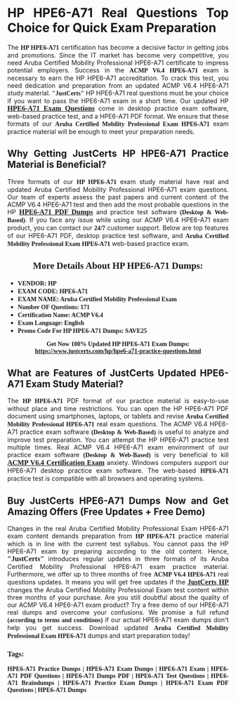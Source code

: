 <h1 style="text-align: justify;"><strong>HP HPE6-A71 Real Questions Top Choice for Quick Exam Preparation</strong></h1>

<p style="text-align: justify;">The <span style="font-family:Georgia,serif;"><strong>HP HPE6-A71</strong></span> certification has become a decisive factor in getting jobs and promotions. Since the IT market has become very competitive, you need Aruba Certified Mobility Professional HPE6-A71 certificate to impress potential employers. Success in the <span style="font-family:Georgia,serif;"><strong>ACMP V6.4 HPE6-A71</strong></span> exam is necessary to earn the HP HPE6-A71 accreditation. To crack this test, you need dedication and preparation from an updated ACMP V6.4 HPE6-A71 study material. <span style="font-size:14px;"><span style="font-family:Georgia,serif;"><strong>"JustCerts"</strong></span></span> HP HPE6-A71 real questions must be your choice if you want to pass the HPE6-A71 exam in a short time. Our updated HP <a href="https://www.justcerts.com/hp/hpe6-a71-practice-questions.html"><span style="font-size:16px;"><span style="font-family:Georgia,serif;"><strong>HPE6-A71 Exam Questions</strong></span></span></a> come in desktop practice exam software, web-based practice test, and a HPE6-A71 PDF format. We ensure that these formats of our <span style="font-family:Georgia,serif;"><strong>Aruba Certified Mobility Professional Exam HPE6-A71</strong></span> exam practice material will be enough to meet your preparation needs.</p>

<h2 style="text-align: justify;"><strong>Why Getting JustCerts HP HPE6-A71 Practice Material is Beneficial?</strong></h2>

<p style="text-align: justify;">Three formats of our <span style="font-family:Georgia,serif;"><strong>HP HPE6-A71</strong></span> exam study material have real and updated Aruba Certified Mobility Professional HPE6-A71 exam questions. Our team of experts assess the past papers and current content of the ACMP V6.4 HPE6-A71 test and then add the most probable questions in the HP <a href="https://www.justcerts.com/hp/hpe6-a71-practice-questions.html"><span style="font-size:16px;"><span style="font-family:Georgia,serif;"><strong>HPE6-A71 PDF Dumps</strong></span></span></a> and practice test software <span style="font-family:Georgia,serif;"><strong>(Desktop & Web-Based)</strong></span>. If you face any issue while using our ACMP V6.4 HPE6-A71 exam product, you can contact our <span style="font-family:Georgia,serif;"><strong>24/7</strong></span> customer support. Below are top features of our HPE6-A71 PDF, desktop practice test software, and <span style="font-family:Georgia,serif;"><strong>Aruba Certified Mobility Professional Exam HPE6-A71</strong></span> web-based practice exam.</p>

<h2 style="text-align: center;"><strong><span style="font-family:Georgia,serif;">More Details About HP HPE6-A71 Dumps:</span></strong></h2>

<ul>
	<li style="text-align: justify;"><span style="font-size:14px;"><span style="font-family:Georgia,serif;"><strong>VENDOR: HP</strong></span></span></li>
	<li style="text-align: justify;"><span style="font-size:14px;"><span style="font-family:Georgia,serif;"><strong>EXAM CODE: HPE6-A71</strong></span></span></li>
	<li style="text-align: justify;"><span style="font-size:14px;"><span style="font-family:Georgia,serif;"><strong>EXAM NAME: Aruba Certified Mobility Professional Exam</strong></span></span></li>
	<li style="text-align: justify;"><span style="font-size:14px;"><span style="font-family:Georgia,serif;"><strong>Number OF Questions: 171</strong></span></span></li>
	<li style="text-align: justify;"><span style="font-size:14px;"><span style="font-family:Georgia,serif;"><strong>Certification Name: ACMP V6.4</strong></span></span></li>
	<li style="text-align: justify;"><span style="font-size:14px;"><span style="font-family:Georgia,serif;"><strong>Exam Language: English</strong></span></span></li>
	<li style="text-align: justify;"><span style="font-size:14px;"><span style="font-family:Georgia,serif;"><strong>Promo Code For HP HPE6-A71 Dumps: SAVE25</strong></span></span></li>
</ul>

<p style="text-align: center;"><strong><span style="font-family:Georgia,serif;"><span style="font-size:14px;">Get Now 100% Updated HP HPE6-A71 Exam Dumps:</span> <a href="https://www.justcerts.com/hp/hpe6-a71-practice-questions.html">https://www.justcerts.com/hp/hpe6-a71-practice-questions.html</a></span></strong></p>

<h2 style="text-align: justify;"><strong>What are Features of JustCerts Updated HPE6-A71 Exam Study Material?</strong></h2>

<p style="text-align: justify;">The <span style="font-family:Georgia,serif;"><strong>HP HPE6-A71</strong></span> PDF format of our practice material is easy-to-use without place and time restrictions. You can open the HP HPE6-A71 PDF document using smartphones, laptops, or tablets and revise <span style="font-family:Georgia,serif;"><strong>Aruba Certified Mobility Professional HPE6-A71</strong></span> real exam questions. The ACMP V6.4 HPE6-A71 practice exam software <span style="font-family:Georgia,serif;"><strong>(Desktop & Web-Based)</strong></span> is useful to analyze and improve test preparation. You can attempt the HP HPE6-A71 practice test multiple times. Real ACMP V6.4 HPE6-A71 exam environment of our practice exam software <span style="font-family:Georgia,serif;"><strong>(Desktop & Web-Based)</strong></span> is very beneficial to kill <a href="https://www.justcerts.com/hp/acmp-v6.4-certification-exams.html"><span style="font-size:16px;"><span style="font-family:Georgia,serif;"><strong>ACMP V6.4 Certification Exam</strong></span></span></a> anxiety. Windows computers support our HPE6-A71 desktop practice exam software. The web-based <span style="font-family:Georgia,serif;"><strong>HPE6-A71 </strong></span> practice test is compatible with all browsers and operating systems.</p>

<h2 style="text-align: justify;"><strong>Buy JustCerts HPE6-A71 Dumps Now and Get Amazing Offers (Free Updates + Free Demo)</strong></h2>

<p style="text-align: justify;">Changes in the real Aruba Certified Mobility Professional Exam HPE6-A71 exam content demands preparation from <span style="font-family:Georgia,serif;"><strong>HP HPE6-A71</strong></span> practice material which is in line with the current test syllabus. You cannot pass the HP HPE6-A71 exam by preparing according to the old content. Hence, <span style="font-size:16px;"><span style="font-family:Georgia,serif;"><strong>"JustCerts"</strong></span></span> introduces regular updates in three formats of its Aruba Certified Mobility Professional HPE6-A71 exam practice material. Furthermore, we offer up to three months of free <span style="font-family:Georgia,serif;"><strong>ACMP V6.4 HPE6-A71 </strong></span>real questions updates. It means you will get free updates if the <a href="https://www.justcerts.com/hp-certification-exams.html"><span style="font-size:16px;"><span style="font-family:Georgia,serif;"><strong>JustCerts HP</strong></span></span></a> changes the Aruba Certified Mobility Professional Exam test content within three months of your purchase. Are you still doubtful about the quality of our ACMP V6.4 HPE6-A71 exam product? Try a free demo of our HPE6-A71 real dumps and overcome your confusions. We promise a full refund <span style="font-family:Georgia,serif;"><strong>(according to terms and conditions)</strong></span> if our actual HPE6-A71 exam dumps don't help you get success. Download updated <span style="font-family:Georgia,serif;"><strong>Aruba Certified Mobility Professional Exam HPE6-A71</strong></span> dumps and start preparation today!</p>

<h3 style="text-align: justify;"><span style="font-family:Georgia,serif;"><strong>Tags:</strong></span></h3>

<p style="text-align: justify;"><span style="font-family:Georgia,serif;"><strong>HPE6-A71 Practice Dumps | HPE6-A71 Exam Dumps | HPE6-A71 Exam | HPE6-A71 PDF Questions | HPE6-A71 Dumps PDF | HPE6-A71 Test Questions | HPE6-A71 Braindumps | HPE6-A71 Practice Exam Dumps | HPE6-A71 Exam PDF Questions | HPE6-A71 Dumps</strong></span></p>
